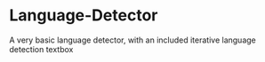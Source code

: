 # Language-Detector
A very basic language detector, with an included iterative language detection textbox
